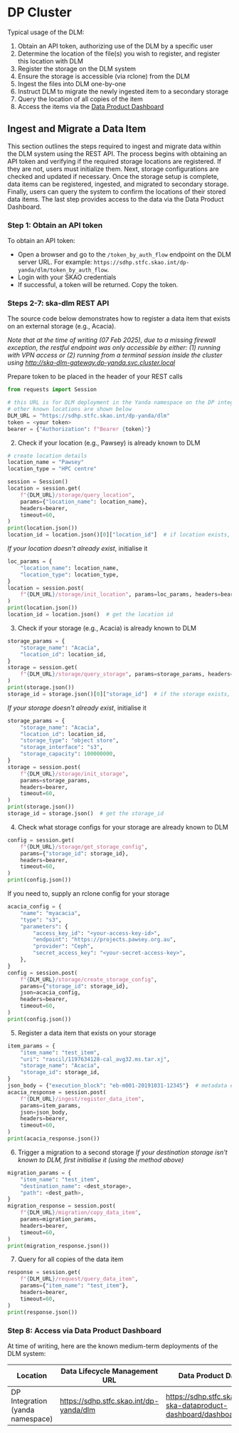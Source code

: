 # DP Cluster

Typical usage of the DLM:

1. Obtain an API token, authorizing use of the DLM by a specific user
2. Determine the location of the file(s) you wish to register, and register this location with DLM
3. Register the storage on the DLM system
4. Ensure the storage is accessible (via rclone) from the DLM
5. Ingest the files into DLM one-by-one
6. Instruct DLM to migrate the newly ingested item to a secondary storage
7. Query the location of all copies of the item
8. Access the items via the [Data Product Dashboard](https://developer.skao.int/projects/ska-dataproduct-dashboard/en/latest/?badge=latest)

## Ingest and Migrate a Data Item

This section outlines the steps required to ingest and migrate data within the DLM system using the REST API. The process begins with obtaining an API token and verifying if the required storage locations are registered. If they are not, users must initialize them. Next, storage configurations are checked and updated if necessary. Once the storage setup is complete, data items can be registered, ingested, and migrated to secondary storage. Finally, users can query the system to confirm the locations of their stored data items. The last step provides access to the data via the Data Product Dashboard.

### Step 1: Obtain an API token

To obtain an API token:

* Open a browser and go to the `/token_by_auth_flow` endpoint on the DLM server URL. For example: `https://sdhp.stfc.skao.int/dp-yanda/dlm/token_by_auth_flow`.
* Login with your SKAO credentials
* If successful, a token will be returned. Copy the token.

### Steps 2-7: ska-dlm REST API

The source code below demonstrates how to register a data item that exists on an external storage (e.g., Acacia).

_Note that at the time of writing (07 Feb 2025), due to a missing firewall exception, the restful endpoint was only accessible by either:
(1) running with VPN access or (2) running from a terminal session inside the cluster using http://ska-dlm-gateway.dp-yanda.svc.cluster.local_

Prepare token to be placed in the header of your REST calls

```python
from requests import Session

# this URL is for DLM deployment in the Yanda namespace on the DP integration cluster
# other known locations are shown below
DLM_URL = "https://sdhp.stfc.skao.int/dp-yanda/dlm"
token = <your token>
bearer = {"Authorization": f"Bearer {token}"}
```

2. Check if your location (e.g., Pawsey) is already known to DLM
```python
# create location details
location_name = "Pawsey"
location_type = "HPC centre"

session = Session()
location = session.get(
    f"{DLM_URL}/storage/query_location",
    params={"location_name": location_name},
    headers=bearer,
    timeout=60,
)
print(location.json())
location_id = location.json()[0]["location_id"]  # if location exists, get the location id
```

*If your location doesn't already exist*, initialise it
```python
loc_params = {
    "location_name": location_name,
    "location_type": location_type,
}
location = session.post(
    f"{DLM_URL}/storage/init_location", params=loc_params, headers=bearer, timeout=60
)
print(location.json())
location_id = location.json()  # get the location id
```

3. Check if your storage (e.g., Acacia) is already known to DLM
```python
storage_params = {
    "storage_name": "Acacia",
    "location_id": location_id,
}
storage = session.get(
    f"{DLM_URL}/storage/query_storage", params=storage_params, headers=bearer, timeout=60
)
print(storage.json())
storage_id = storage.json()[0]["storage_id"]  # if the storage exists, get the storage id
```

*If your storage doesn't already exist*, initialise it
```python
storage_params = {
    "storage_name": "Acacia",
    "location_id": location_id,
    "storage_type": "object store",
    "storage_interface": "s3",
    "storage_capacity": 100000000,
}
storage = session.post(
    f"{DLM_URL}/storage/init_storage",
    params=storage_params,
    headers=bearer,
    timeout=60,
)
print(storage.json())
storage_id = storage.json()  # get the storage_id
```
4. Check what storage configs for your storage are already known to DLM

```python
config = session.get(
    f"{DLM_URL}/storage/get_storage_config",
    params={"storage_id": storage_id},
    headers=bearer,
    timeout=60,
)
print(config.json())
```
If you need to, supply an rclone config for your storage
```python
acacia_config = {
    "name": "myacacia",
    "type": "s3",
    "parameters": {
        "access_key_id": "<your-access-key-id>",
        "endpoint": "https://projects.pawsey.org.au",
        "provider": "Ceph",
        "secret_access_key": "<your-secret-access-key>",
    },
}
config = session.post(
    f"{DLM_URL}/storage/create_storage_config",
    params={"storage_id": storage_id},
    json=acacia_config,
    headers=bearer,
    timeout=60,
)
print(config.json())
```
5. Register a data item that exists on your storage
```python
item_params = {
    "item_name": "test_item",
    "uri": "rascil/1197634128-cal_avg32.ms.tar.xj",
    "storage_name": "Acacia",
    "storage_id": storage_id,
}
json_body = {"execution_block": "eb-m001-20191031-12345"}  # metadata example
acacia_response = session.post(
    f"{DLM_URL}/ingest/register_data_item",
    params=item_params,
    json=json_body,
    headers=bearer,
    timeout=60,
)
print(acacia_response.json())
```
6. Trigger a migration to a second storage
_If your destination storage isn't known to DLM, first initialise it (using the method above)_
```python
migration_params = {
    "item_name": "test_item",
    "destination_name": <dest_storage>,
    "path": <dest_path>,
}
migration_response = session.post(
    f"{DLM_URL}/migration/copy_data_item",
    params=migration_params,
    headers=bearer,
    timeout=60,
)
print(migration_response.json())
```
7. Query for all copies of the data item
```python
response = session.get(
    f"{DLM_URL}/request/query_data_item",
    params={"item_name": "test_item"},
    headers=bearer,
    timeout=60,
)
print(response.json())
```

### Step 8: Access via Data Product Dashboard

At time of writing, here are the known medium-term deployments of the DLM system:

| Location                         | Data Lifecycle Management URL           | Data Product Dashboard URL                                                  |
| -------------------------------- | --------------------------------------- | --------------------------------------------------------------------------- |
| DP Integration (yanda namespace) | https://sdhp.stfc.skao.int/dp-yanda/dlm | https://sdhp.stfc.skao.int/integration-ska-dataproduct-dashboard/dashboard/ |
